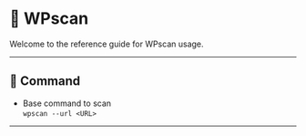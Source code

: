 # 🍦 WPscan

Welcome to the reference guide for WPscan usage.

---

## 🎈 Command

- Base command to scan\
`wpscan --url <URL>`

---
